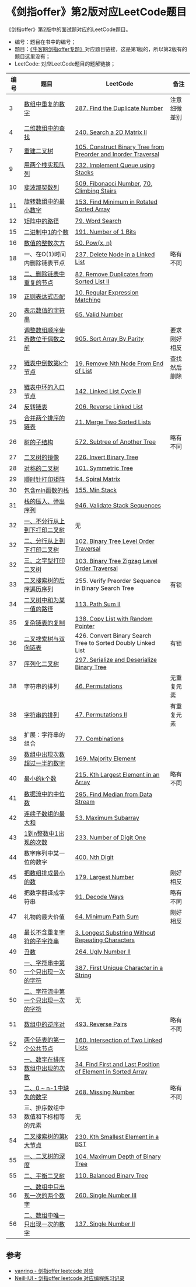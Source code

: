# 《剑指offer》第2版对应LeetCode题目

《剑指offer》第2版中的面试题对应的LeetCode题目。
* 编号：题目在书中的编号；
* 题目：[《牛客网剑指offer专题》](https://www.nowcoder.com/ta/coding-interviews?page=1)对应题目链接，这是第1版的，所以第2版有的题目这里没有；
* LeetCode: 对应LeetCode题目的题解链接；


| 编号 | 题目 | LeetCode | 备注 |
| ---- | --- | ----- | ----- |
| 3 | [数组中重复的数字](https://www.nowcoder.com/practice/623a5ac0ea5b4e5f95552655361ae0a8?tpId=13&tqId=11203&tPage=3&rp=3&ru=/ta/coding-interviews&qru=/ta/coding-interviews/question-ranking) | [287. Find the Duplicate Number](solutions/287.%20Find%20the%20Duplicate%20Number.md)| 注意细微差别 |
| 4 | [二维数组中的查找](https://www.nowcoder.com/practice/abc3fe2ce8e146608e868a70efebf62e?tpId=13&tqId=11154&tPage=1&rp=1&ru=/ta/coding-interviews&qru=/ta/coding-interviews/question-ranking) | [240. Search a 2D Matrix II](solutions/240.%20Search%20a%202D%20Matrix%20II.md)|
| 7 | [重建二叉树](https://www.nowcoder.com/practice/8a19cbe657394eeaac2f6ea9b0f6fcf6?tpId=13&tqId=11157&tPage=1&rp=3&ru=%2Fta%2Fcoding-interviews&qru=%2Fta%2Fcoding-interviews%2Fquestion-ranking) | [105. Construct Binary Tree from Preorder and Inorder Traversal](solutions/105.%20Construct%20Binary%20Tree%20from%20Preorder%20and%20Inorder%20Traversal.md)|
| 9 | [用两个栈实现队列](https://www.nowcoder.com/practice/54275ddae22f475981afa2244dd448c6?tpId=13&tqId=11158&tPage=1&rp=3&ru=%2Fta%2Fcoding-interviews&qru=%2Fta%2Fcoding-interviews%2Fquestion-ranking) | [232. Implement Queue using Stacks](solutions/232.%20Implement%20Queue%20using%20Stacks.md)|
| 10 | [斐波那契数列](https://www.nowcoder.com/practice/c6c7742f5ba7442aada113136ddea0c3?tpId=13&tqId=11160&tPage=1&rp=3&ru=%2Fta%2Fcoding-interviews&qru=%2Fta%2Fcoding-interviews%2Fquestion-ranking) | [509. Fibonacci Number](solutions/509.%20Fibonacci%20Number.md), [70. Climbing Stairs](solutions/70.%20Climbing%20Stairs.md)|
| 11 | [旋转数组中的最小数字](https://www.nowcoder.com/practice/9f3231a991af4f55b95579b44b7a01ba?tpId=13&tqId=11159&tPage=1&rp=3&ru=%2Fta%2Fcoding-interviews&qru=%2Fta%2Fcoding-interviews%2Fquestion-ranking) | [153. Find Minimum in Rotated Sorted Array](solutions/153.%20Find%20Minimum%20in%20Rotated%20Sorted%20Array.md)|
| 12 | [矩阵中的路径](https://www.nowcoder.com/practice/c61c6999eecb4b8f88a98f66b273a3cc?tpId=13&tqId=11218&tPage=4&rp=4&ru=/ta/coding-interviews&qru=/ta/coding-interviews/question-ranking) | [79. Word Search](solutions/79.%20Word%20Search.md)|
| 15 | [二进制中1的个数](https://www.nowcoder.com/practice/8ee967e43c2c4ec193b040ea7fbb10b8?tpId=13&tqId=11164&tPage=1&rp=1&ru=/ta/coding-interviews&qru=/ta/coding-interviews/question-ranking) | [191. Number of 1 Bits](solutions/191.%20Number%20of%201%20Bits.md)|
| 16 | [数值的整数次方](https://www.nowcoder.com/practice/1a834e5e3e1a4b7ba251417554e07c00?tpId=13&tqId=11165&tPage=1&rp=1&ru=%2Fta%2Fcoding-interviews&qru=%2Fta%2Fcoding-interviews%2Fquestion-ranking) | [50. Pow(x, n)](solutions/50.%20Pow(x%2C%20n).md)|
| 18 | 一、在O(1)时间内删除链表节点 | [237. Delete Node in a Linked List](solutions/237.%20Delete%20Node%20in%20a%20Linked%20List.md)| 略有不同 |
| 18 | [二、删除链表中重复的节点](https://www.nowcoder.com/practice/fc533c45b73a41b0b44ccba763f866ef?tpId=13&tqId=11209&tPage=3&rp=3&ru=/ta/coding-interviews&qru=/ta/coding-interviews/question-ranking) | [82. Remove Duplicates from Sorted List II](solutions/82.%20Remove%20Duplicates%20from%20Sorted%20List%20II.md)|
| 19 | [正则表达式匹配](https://www.nowcoder.com/practice/45327ae22b7b413ea21df13ee7d6429c?tpId=13&tqId=11205&tPage=3&rp=3&ru=/ta/coding-interviews&qru=/ta/coding-interviews/question-ranking) | [10. Regular Expression Matching](solutions/10.%20Regular%20Expression%20Matching.md)|
| 20 | [表示数值的字符串](https://www.nowcoder.com/practice/6f8c901d091949a5837e24bb82a731f2?tpId=13&tqId=11206&tPage=1&rp=1&ru=/ta/coding-interviews&qru=/ta/coding-interviews/question-ranking) | [65. Valid Number](solutions/65.%20Valid%20Number.md)|
| 21 | [调整数组顺序使奇数位于偶数之前](https://www.nowcoder.com/practice/6f8c901d091949a5837e24bb82a731f2?tpId=13&tqId=11206&tPage=1&rp=1&ru=/ta/coding-interviews&qru=/ta/coding-interviews/question-ranking) | [905. Sort Array By Parity](solutions/905.%20Sort%20Array%20By%20Parity.md)| 要求刚好相反 |
| 22 | [链表中倒数第k个节点](https://www.nowcoder.com/practice/529d3ae5a407492994ad2a246518148a?tpId=13&tqId=11167&tPage=1&rp=1&ru=/ta/coding-interviews&qru=/ta/coding-interviews/question-ranking) | [19. Remove Nth Node From End of List](solutions/19.%20Remove%20Nth%20Node%20From%20End%20of%20List.md)| 查找然后删除 |
| 23 | [链表中环的入口节点](https://www.nowcoder.com/practice/253d2c59ec3e4bc68da16833f79a38e4?tpId=13&tqId=11208&tPage=1&rp=1&ru=/ta/coding-interviews&qru=/ta/coding-interviews/question-ranking) | [142. Linked List Cycle II](solutions/142.%20Linked%20List%20Cycle%20II.md)|  |
| 24 | [反转链表](https://www.nowcoder.com/practice/75e878df47f24fdc9dc3e400ec6058ca?tpId=13&tqId=11168&tPage=1&rp=1&ru=%2Fta%2Fcoding-interviews&qru=%2Fta%2Fcoding-interviews%2Fquestion-ranking) | [206. Reverse Linked List](solutions/206.%20Reverse%20Linked%20List.md)|  |
| 25 | [合并两个排序的链表](https://www.nowcoder.com/practice/d8b6b4358f774294a89de2a6ac4d9337?tpId=13&tqId=11169&tPage=1&rp=1&ru=%2Fta%2Fcoding-interviews&qru=%2Fta%2Fcoding-interviews%2Fquestion-ranking) | [21. Merge Two Sorted Lists](solutions/21.%20Merge%20Two%20Sorted%20Lists.md)|  |
| 26 | [树的子结构](https://www.nowcoder.com/practice/6e196c44c7004d15b1610b9afca8bd88?tpId=13&tqId=11170&tPage=1&rp=1&ru=%2Fta%2Fcoding-interviews&qru=%2Fta%2Fcoding-interviews%2Fquestion-ranking) | [572. Subtree of Another Tree](solutions/572.%20Subtree%20of%20Another%20Tree.md)| 略有不同 |
| 27 | [二叉树的镜像](https://www.nowcoder.com/practice/564f4c26aa584921bc75623e48ca3011?tpId=13&tqId=11171&tPage=1&rp=1&ru=%2Fta%2Fcoding-interviews&qru=%2Fta%2Fcoding-interviews%2Fquestion-ranking) | [226. Invert Binary Tree](solutions/226.%20Invert%20Binary%20Tree.md)|
| 28 | [对称的二叉树](https://www.nowcoder.com/practice/ff05d44dfdb04e1d83bdbdab320efbcb?tpId=13&tqId=11211&tPage=1&rp=1&ru=/ta/coding-interviews&qru=/ta/coding-interviews/question-ranking) | [101. Symmetric Tree](solutions/101.%20Symmetric%20Tree.md)|
| 29 | [顺时针打印矩阵](https://www.nowcoder.com/practice/9b4c81a02cd34f76be2659fa0d54342a?tpId=13&tqId=11172&tPage=1&rp=1&ru=%2Fta%2Fcoding-interviews&qru=%2Fta%2Fcoding-interviews%2Fquestion-ranking) | [54. Spiral Matrix](solutions/54.%20Spiral%20Matrix.md)|
| 30 | [包含min函数的栈](https://www.nowcoder.com/practice/4c776177d2c04c2494f2555c9fcc1e49?tpId=13&tqId=11173&tPage=1&rp=1&ru=%2Fta%2Fcoding-interviews&qru=%2Fta%2Fcoding-interviews%2Fquestion-ranking) | [155. Min Stack](solutions/155.%20Min%20Stack.md)|
| 31 | [栈的压入、弹出序列](https://www.nowcoder.com/practice/d77d11405cc7470d82554cb392585106?tpId=13&tqId=11174&tPage=1&rp=1&ru=/ta/coding-interviews&qru=/ta/coding-interviews/question-ranking) | [946. Validate Stack Sequences](solutions/946.%20Validate%20Stack%20Sequences.md)|
| 32 | [一、不分行从上到下打印二叉树](https://www.nowcoder.com/practice/7fe2212963db4790b57431d9ed259701?tpId=13&tqId=11175&tPage=2&rp=1&ru=%2Fta%2Fcoding-interviews&qru=%2Fta%2Fcoding-interviews%2Fquestion-ranking) | 无|
| 32 | [二、分行从上到下打印二叉树](https://www.nowcoder.com/practice/445c44d982d04483b04a54f298796288?tpId=13&tqId=11213&tPage=1&rp=1&ru=/ta/coding-interviews&qru=/ta/coding-interviews/question-ranking) | [102. Binary Tree Level Order Traversal](solutions/102.%20Binary%20Tree%20Level%20Order%20Traversal.md)|
| 32 | [三、之字型打印二叉树](https://www.nowcoder.com/practice/91b69814117f4e8097390d107d2efbe0?tpId=13&tqId=11212&tPage=1&rp=1&ru=/ta/coding-interviews&qru=/ta/coding-interviews/question-ranking) | [103. Binary Tree Zigzag Level Order Traversal](solutions/103.%20Binary%20Tree%20Zigzag%20Level%20Order%20Traversal.md)|
| 33 | [二叉搜索树的后序遍历序列](https://www.nowcoder.com/practice/a861533d45854474ac791d90e447bafd?tpId=13&tqId=11176&tPage=1&rp=1&ru=/ta/coding-interviews&qru=/ta/coding-interviews/question-ranking) | 255. Verify Preorder Sequence in Binary Search Tree | 有锁 |
| 34 | [二叉树中和为某一值的路径](https://www.nowcoder.com/practice/b736e784e3e34731af99065031301bca?tpId=13&tqId=11177&tPage=2&rp=1&ru=%2Fta%2Fcoding-interviews&qru=%2Fta%2Fcoding-interviews%2Fquestion-ranking) | [113. Path Sum II](solutions/113.%20Path%20Sum%20II.md)|
| 35 | [复杂链表的复制](https://www.nowcoder.com/practice/f836b2c43afc4b35ad6adc41ec941dba?tpId=13&tqId=11178&tPage=2&rp=1&ru=%2Fta%2Fcoding-interviews&qru=%2Fta%2Fcoding-interviews%2Fquestion-ranking) | [138. Copy List with Random Pointer](solutions/138.%20Copy%20List%20with%20Random%20Pointer.md)|
| 36 | [二叉搜索树与双向链表](https://www.nowcoder.com/practice/947f6eb80d944a84850b0538bf0ec3a5?tpId=13&tqId=11179&tPage=2&rp=1&ru=%2Fta%2Fcoding-interviews&qru=%2Fta%2Fcoding-interviews%2Fquestion-ranking) | 426. Convert Binary Search Tree to Sorted Doubly Linked List | 有锁 |
| 37 | [序列化二叉树](https://www.nowcoder.com/practice/cf7e25aa97c04cc1a68c8f040e71fb84?tpId=13&tqId=11214&tPage=1&rp=1&ru=/ta/coding-interviews&qru=/ta/coding-interviews/question-ranking) | [297. Serialize and Deserialize Binary Tree](solutions/297.%20Serialize%20and%20Deserialize%20Binary%20Tree.md)|
| 38 | 字符串的排列 | [46. Permutations](solutions/46.%20Permutations.md)| 无重复元素 |
| 38 | [字符串的排列](https://www.nowcoder.com/practice/fe6b651b66ae47d7acce78ffdd9a96c7?tpId=13&tqId=11180&tPage=2&rp=1&ru=%2Fta%2Fcoding-interviews&qru=%2Fta%2Fcoding-interviews%2Fquestion-ranking) | [47. Permutations II](solutions/47.%20Permutations%20II.md)| 有重复元素 | 
| 38 | 扩展：字符串的组合 | [77. Combinations](solutions/77.%20Combinations.md)| 
| 39 | [数组中出现次数超过一半的数字](https://www.nowcoder.com/practice/e8a1b01a2df14cb2b228b30ee6a92163?tpId=13&tqId=11181&tPage=1&rp=1&ru=/ta/coding-interviews&qru=/ta/coding-interviews/question-ranking) | [169. Majority Element](solutions/169.%20Majority%20Element.md)| 
| 40 | [最小的k个数](https://www.nowcoder.com/practice/6a296eb82cf844ca8539b57c23e6e9bf?tpId=13&tqId=11182&tPage=2&rp=1&ru=%2Fta%2Fcoding-interviews&qru=%2Fta%2Fcoding-interviews%2Fquestion-ranking) | [215. Kth Largest Element in an Array](solutions/215.%20Kth%20Largest%20Element%20in%20an%20Array.md)| 略有不同 |
| 41 | [数据流中的中位数](https://www.nowcoder.com/practice/9be0172896bd43948f8a32fb954e1be1?tpId=13&tqId=11216&tPage=1&rp=1&ru=/ta/coding-interviews&qru=/ta/coding-interviews/question-ranking) | [295. Find Median from Data Stream](solutions/295.%20Find%20Median%20from%20Data%20Stream.md)|
| 42 | [连续子数组的最大和](https://www.nowcoder.com/practice/459bd355da1549fa8a49e350bf3df484?tpId=13&tqId=11183&tPage=1&rp=1&ru=/ta/coding-interviews&qru=/ta/coding-interviews/question-ranking) | [53. Maximum Subarray](solutions/53.%20Maximum%20Subarray.md)|
| 43 | [1到n整数中1出现的次数](https://www.nowcoder.com/practice/bd7f978302044eee894445e244c7eee6?tpId=13&tqId=11184&tPage=1&rp=1&ru=/ta/coding-interviews&qru=/ta/coding-interviews/question-ranking) | [233. Number of Digit One](solutions/233.%20Number%20of%20Digit%20One.md)|
| 44 | 数字序列中某一位的数字 | [400. Nth Digit](solutions/400.%20Nth%20Digit.md)|
| 45 | [把数组排成最小的数](https://www.nowcoder.com/practice/8fecd3f8ba334add803bf2a06af1b993?tpId=13&tqId=11185&tPage=1&rp=1&ru=/ta/coding-interviews&qru=/ta/coding-interviews/question-ranking) | [179. Largest Number](solutions/179.%20Largest%20Number.md)| 刚好相反 |
| 46 | 把数字翻译成字符串 | [91. Decode Ways](solutions/91.%20Decode%20Ways.md)| 略有不同 |
| 47 | 礼物的最大价值 | [64. Minimum Path Sum](solutions/64.%20Minimum%20Path%20Sum.md)| 刚好相反 |
| 48 | [最长不含重复字符的子字符串](https://www.nowcoder.com/practice/59b4ff4167e245c199922880c2733488?tpId=98&&tqId=32985&rp=1&ru=/activity/oj&qru=/ta/2019test/question-ranking) | [3. Longest Substring Without Repeating Characters](solutions/3.%20Longest%20Substring%20Without%20Repeating%20Characters.md)|
| 49 | [丑数](https://www.nowcoder.com/practice/6aa9e04fc3794f68acf8778237ba065b?tpId=13&tqId=11186&tPage=1&rp=1&ru=/ta/coding-interviews&qru=/ta/coding-interviews/question-ranking) | [264. Ugly Number II](solutions/264.%20Ugly%20Number%20II.md)|
| 50 | [一、字符串中第一个只出现一次的字符](https://www.nowcoder.com/practice/1c82e8cf713b4bbeb2a5b31cf5b0417c?tpId=13&tqId=11187&tPage=2&rp=1&ru=%2Fta%2Fcoding-interviews&qru=%2Fta%2Fcoding-interviews%2Fquestion-ranking) | [387. First Unique Character in a String](solutions/387.%20First%20Unique%20Character%20in%20a%20String.md)|
| 50 | [二、字符流中第一个只出现一次的字符](https://www.nowcoder.com/practice/00de97733b8e4f97a3fb5c680ee10720?tpId=13&&tqId=11207&rp=1&ru=/activity/oj&qru=/ta/coding-interviews/question-ranking) | 无 |
| 51 | [数组中的逆序对](https://www.nowcoder.com/practice/96bd6684e04a44eb80e6a68efc0ec6c5?tpId=13&tqId=11188&tPage=1&rp=1&ru=/ta/coding-interviews&qru=/ta/coding-interviews/question-ranking) | [493. Reverse Pairs](solutions/493.%20Reverse%20Pairs.md) | 略有不同 |
| 52 | [两个链表的第一个公共节点](https://www.nowcoder.com/practice/6ab1d9a29e88450685099d45c9e31e46?tpId=13&tqId=11189&tPage=2&rp=1&ru=%2Fta%2Fcoding-interviews&qru=%2Fta%2Fcoding-interviews%2Fquestion-ranking) | [160. Intersection of Two Linked Lists](solutions/160.%20Intersection%20of%20Two%20Linked%20Lists.md) |
| 53 | [一、数字在排序数组中出现的次数](https://www.nowcoder.com/practice/70610bf967994b22bb1c26f9ae901fa2?tpId=13&tqId=11190&tPage=1&rp=1&ru=/ta/coding-interviews&qru=/ta/coding-interviews/question-ranking) | [34. Find First and Last Position of Element in Sorted Array](solutions/34.%20Find%20First%20and%20Last%20Position%20of%20Element%20in%20Sorted%20Array.md) |
| 53 | [二、0 ~ n-1中缺失的数字](https://www.nowcoder.com/practice/346ee3caea314c829abb16440c6cca7e?tpId=8&&tqId=11024&rp=1&ru=/activity/oj&qru=/ta/cracking-the-coding-interview/question-ranking) | [268. Missing Number](solutions/268.%20Missing%20Number.md) | 略有不同 |
| 53 | 三、排序数组中数值和下标相等的元素 | 无 |
| 54 | [二叉搜索树的第k大节点](https://www.nowcoder.com/practice/ef068f602dde4d28aab2b210e859150a?tpId=13&tqId=11215&tPage=1&rp=1&ru=/ta/coding-interviews&qru=/ta/coding-interviews/question-ranking) | [230. Kth Smallest Element in a BST](solutions/230.%20Kth%20Smallest%20Element%20in%20a%20BST.md) |
| 55 | [一、二叉树的深度](https://www.nowcoder.com/practice/435fb86331474282a3499955f0a41e8b?tpId=13&tqId=11191&tPage=1&rp=1&ru=/ta/coding-interviews&qru=/ta/coding-interviews/question-ranking) | [104. Maximum Depth of Binary Tree](solutions/104.%20Maximum%20Depth%20of%20Binary%20Tree.md) | 
| 55 | [二、平衡二叉树](https://www.nowcoder.com/practice/8b3b95850edb4115918ecebdf1b4d222?tpId=13&tqId=11192&tPage=1&rp=1&ru=/ta/coding-interviews&qru=/ta/coding-interviews/question-ranking) | [110. Balanced Binary Tree](solutions/110.%20Balanced%20Binary%20Tree.md) |
| 56 | [一、数组中只出现一次的两个数字](https://www.nowcoder.com/practice/e02fdb54d7524710a7d664d082bb7811?tpId=13&tqId=11193&tPage=1&rp=1&ru=/ta/coding-interviews&qru=/ta/coding-interviews/question-ranking) | [260. Single Number III](solutions/260.%20Single%20Number%20III.md) |
| 56 | [二、数组中唯一只出现一次的数字](https://www.nowcoder.com/practice/26e46f1f5e0d48c4b9ba13fe3e8d0ec6?tpId=101&&tqId=33216&rp=1&ru=/activity/oj&qru=/ta/programmer-code-interview-guide/question-ranking) | [137. Single Number II](solutions/137.%20Single%20Number%20II.md) |






## 参考
* [yanring - 剑指offer leetcode 对应](https://gist.github.com/yanring/fd7c494616f99052d1fea3bc788cc800)
* [NeilHUI - 剑指offer leetcode 对应编程练习记录](https://github.com/NeilHUI/LeetCode)
